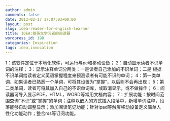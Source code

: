 ```yaml
---
author: admin
comments: false
date: 2012-02-17 17:07:03+00:00
layout: post
slug: idea-reader-for-english-learner
title: IDEA:给英文学习者的阅读器
wordpress_id: 198
categories: Inspiration
tags: idea,invocation
---
```



1：该软件定位于本地化软件，可运行与pc和移动设备；
2：自动显示读者不识单词的注释；
3：显示注释单词分两类：一是读者自己添加的不识单词；二是
根据不识单词给读者定义英语掌握程度来预测读者有可能不识的单词；
4：第一类单词，如果读者已熟悉一个单词，可将其设置为“掌握”，以后则不会再出现；
5：第二类单词，读者可将其加入自己的不识单词库，或取消显示，或不做操作；
6：阅读器可导入显示PDF，HTML，WORD等常用文档内容；
7：扩展功能：按时间范围查询“不识”或“掌握”的单词；注释以嵌入的方式插入段落中，新增单词注释，段落能够自动调整显示；添加阅读笔记功能；针对ipad等触屏移动设备定义简单人性化功能动作；整合rss等订阅功能。

